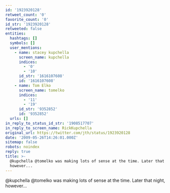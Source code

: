 ```yaml
---
id: '1923920128'
retweet_count: '0'
favorite_count: '0'
id_str: '1923920128'
retweeted: false
entities:
  hashtags: []
  symbols: []
  user_mentions:
    - name: stacey kupchella
      screen_name: kupchella
      indices:
        - '0'
        - '10'
      id_str: '1616107608'
      id: '1616107608'
    - name: Tom Elko
      screen_name: tomelko
      indices:
        - '11'
        - '19'
      id_str: '9352852'
      id: '9352852'
  urls: []
in_reply_to_status_id_str: '1908517707'
in_reply_to_screen_name: RickKupchella
original_url: https://twitter.com/jth/status/1923920128
date: '2009-05-26T14:26:01.000Z'
sitemap: false
robots: noindex
reply: true
title: >-
  @kupchella @tomelko was making lots of sense at the time. Later that night,
  however...
---
```


@kupchella @tomelko was making lots of sense at the time. Later that night, however...